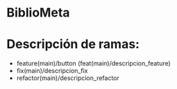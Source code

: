 # BiblioMeta

# Descripción de ramas:
 - feature(main)/button (feat(main)/descripcion_feature)
 - fix(main)/descripcion_fix    
 - refactor(main)/descripcion_refactor
